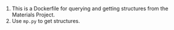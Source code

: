 1. This is a Dockerfile for querying and getting structures from the Materials Project.
2. Use `mp.py` to get structures.